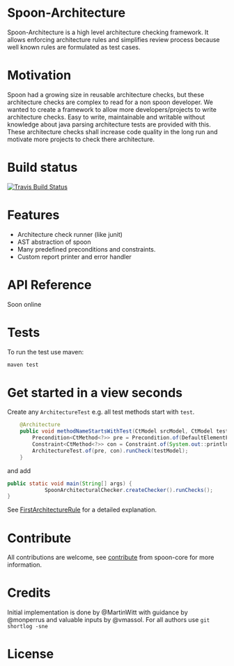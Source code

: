 # Spoon-Architecture

Spoon-Architecture is a high level architecture checking framework. It allows enforcing architecture rules and simplifies review process because well known rules are formulated as test cases.

# Motivation

Spoon had a growing size in reusable architecture checks, but these architecture checks are complex to read for a non spoon developer. We wanted to create a framework to allow more developers/projects to write architecture checks. Easy to write, maintainable and writable without knowledge about java parsing architecture tests are provided with this. These architecture checks shall increase code quality in the long run and motivate more projects to check there architecture.
# Build status

[![Travis Build Status](https://travis-ci.com/INRIA/spoon.svg?branch=master)](https://travis-ci.com/INRIA/)


# Features

- Architecture check runner (like junit)
- AST abstraction of spoon
- Many predefined preconditions and constraints.
- Custom report printer and error handler

# API Reference

Soon online

# Tests

To run the test use maven:
``` java
maven test
```

# Get started in a view seconds

Create any ``ArchitectureTest`` e.g. all test methods start with ``test``.
```java
	@Architecture
	public void methodNameStartsWithTest(CtModel srcModel, CtModel testModel) {
		Precondition<CtMethod<?>> pre =	Precondition.of(DefaultElementFilter.METHODS.getFilter(), VisibilityFilter.isPublic(), AnnotationHelper.hasAnnotationMatcher(Test.class));
		Constraint<CtMethod<?>> con = Constraint.of(System.out::println, Naming.startsWith("test"));
		ArchitectureTest.of(pre, con).runCheck(testModel);
	}
```
and add 
```java
public static void main(String[] args) {
	  		SpoonArchitecturalChecker.createChecker().runChecks();
}
```
See [FirstArchitectureRule](https://github.com/INRIA/spoon/spoon-architecture/doc/FirstArchitectureRule.md) for a detailed explanation. 


# Contribute 

All contributions are welcome, see [contribute](https://github.com/INRIA/spoon/blob/master/CONTRIBUTING.md) from spoon-core for more information.

# Credits

Initial implementation is done by @MartinWitt with guidance by @monperrus and valuable inputs by @vmassol.
For all authors use ``git shortlog -sne`` 
# License



 
